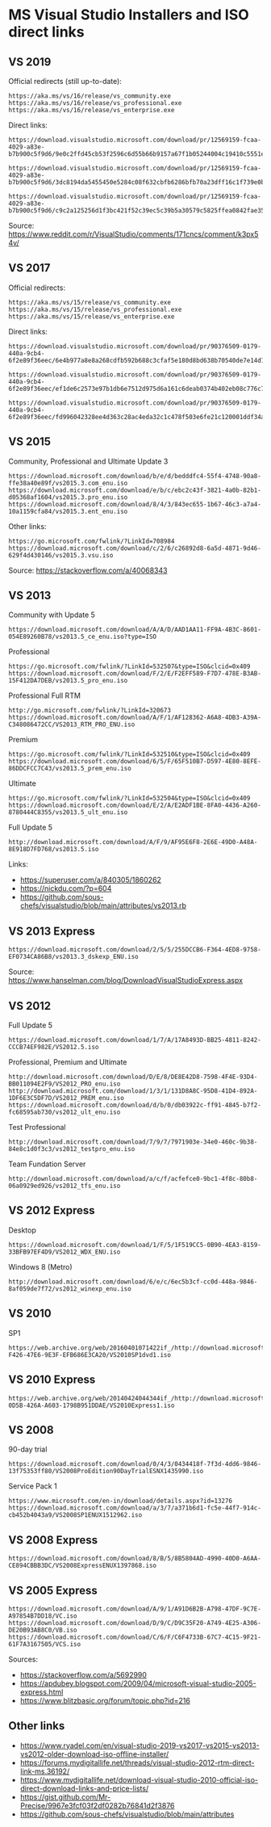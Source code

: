 # MS Visual Studio Installers and ISO direct links

## VS 2019

Official redirects (still up-to-date):

```
https://aka.ms/vs/16/release/vs_community.exe
https://aka.ms/vs/16/release/vs_professional.exe
https://aka.ms/vs/16/release/vs_enterprise.exe
```

Direct links:

```
https://download.visualstudio.microsoft.com/download/pr/12569159-fcaa-4029-a83e-b7b900c5f9d6/9e0c2ffd45cb53f2596c6d55b66b9157a67f1b05244004c19410c5551ef1e318/vs_Community.exe

https://download.visualstudio.microsoft.com/download/pr/12569159-fcaa-4029-a83e-b7b900c5f9d6/3dc8194da5455450e5284c08f632cbfb6286bfb70a23dff16c1f739e0b578aae/vs_Professional.exe

https://download.visualstudio.microsoft.com/download/pr/12569159-fcaa-4029-a83e-b7b900c5f9d6/c9c2a125256d1f3bc421f52c39ec5c39b5a30579c5825ffea0842fae356d6caa/vs_Enterprise.exe
```

Source: https://www.reddit.com/r/VisualStudio/comments/171cncs/comment/k3px54v/

## VS 2017

Official redirects:

```
https://aka.ms/vs/15/release/vs_community.exe
https://aka.ms/vs/15/release/vs_professional.exe
https://aka.ms/vs/15/release/vs_enterprise.exe
```

Direct links:

```
https://download.visualstudio.microsoft.com/download/pr/90376509-0179-440a-9cb4-6f2e89f36eec/6e4b977a8e8a268cdfb592b688c3cfaf5e180d8bd638b70540de7e14d18622be/vs_Community.exe

https://download.visualstudio.microsoft.com/download/pr/90376509-0179-440a-9cb4-6f2e89f36eec/ef1de6c2573e97b1db6e7512d975d6a161c6deab0374b402eb08c776c708730c/vs_Professional.exe

https://download.visualstudio.microsoft.com/download/pr/90376509-0179-440a-9cb4-6f2e89f36eec/fd996042328ee4d363c28ac4eda32c1c478f503e6fe21c120001ddf34afb0b07/vs_Enterprise.exe
```

## VS 2015

Community, Professional and Ultimate Update 3

```
https://download.microsoft.com/download/b/e/d/bedddfc4-55f4-4748-90a8-ffe38a40e89f/vs2015.3.com_enu.iso
https://download.microsoft.com/download/e/b/c/ebc2c43f-3821-4a0b-82b1-d05368af1604/vs2015.3.pro_enu.iso
https://download.microsoft.com/download/8/4/3/843ec655-1b67-46c3-a7a4-10a1159cfa84/vs2015.3.ent_enu.iso
```

Other links:

```
https://go.microsoft.com/fwlink/?LinkId=708984
https://download.microsoft.com/download/c/2/6/c26892d8-6a5d-4871-9d46-629f4d430146/vs2015.3.vsu.iso
```

Source: https://stackoverflow.com/a/40068343

## VS 2013

Community with Update 5

```
https://download.microsoft.com/download/A/A/D/AAD1AA11-FF9A-4B3C-8601-054E89260B78/vs2013.5_ce_enu.iso?type=ISO
```

Professional

```
https://go.microsoft.com/fwlink/?LinkId=532507&type=ISO&clcid=0x409
https://download.microsoft.com/download/F/2/E/F2EFF589-F7D7-478E-B3AB-15F412DA7DEB/vs2013.5_pro_enu.iso
```

Professional Full RTM
```
http://go.microsoft.com/fwlink/?LinkId=320673
https://download.microsoft.com/download/A/F/1/AF128362-A6A8-4DB3-A39A-C348086472CC/VS2013_RTM_PRO_ENU.iso
```

Premium

```
https://go.microsoft.com/fwlink/?LinkId=532510&type=ISO&clcid=0x409
https://download.microsoft.com/download/6/5/F/65F510B7-D597-4E80-8EFE-86DDCFCC7C43/vs2013.5_prem_enu.iso
```

Ultimate

```
https://go.microsoft.com/fwlink/?LinkId=532504&type=ISO&clcid=0x409
https://download.microsoft.com/download/E/2/A/E2ADF1BE-8FA0-4436-A260-8780444C8355/vs2013.5_ult_enu.iso
```

Full Update 5

```
http://download.microsoft.com/download/A/F/9/AF95E6F8-2E6E-49D0-A48A-8E918D7FD768/vs2013.5.iso
```

Links:
* https://superuser.com/a/840305/1860262
* https://nickdu.com/?p=604
* https://github.com/sous-chefs/visualstudio/blob/main/attributes/vs2013.rb

## VS 2013 Express

```
https://download.microsoft.com/download/2/5/5/255DCCB6-F364-4ED8-9758-EF0734CA86B8/vs2013.3_dskexp_ENU.iso
```

Source: https://www.hanselman.com/blog/DownloadVisualStudioExpress.aspx

## VS 2012

Full Update 5

```
https://download.microsoft.com/download/1/7/A/17A8493D-BB25-4811-8242-CCCB74EF982E/VS2012.5.iso
```

Professional, Premium and Ultimate

```
http://download.microsoft.com/download/D/E/8/DE8E42D8-7598-4F4E-93D4-BB011094E2F9/VS2012_PRO_enu.iso
http://download.microsoft.com/download/1/3/1/131D8A8C-95D8-41D4-892A-1DF6E3C5DF7D/VS2012_PREM_enu.iso
https://download.microsoft.com/download/d/b/0/db03922c-ff91-4845-b7f2-fc68595ab730/vs2012_ult_enu.iso
```

Test Professional

```
http://download.microsoft.com/download/7/9/7/7971903e-34e0-460c-9b38-84e8c1d0f3c3/vs2012_testpro_enu.iso
```

Team Fundation Server
```
http://download.microsoft.com/download/a/c/f/acfefce0-9bc1-4f8c-80b8-06a0929ed926/vs2012_tfs_enu.iso
```

## VS 2012 Express

Desktop

```
https://download.microsoft.com/download/1/F/5/1F519CC5-0B90-4EA3-8159-33BFB97EF4D9/VS2012_WDX_ENU.iso
```

Windows 8 (Metro)

```
http://download.microsoft.com/download/6/e/c/6ec5b3cf-cc0d-448a-9846-8af059de7f72/vs2012_winexp_enu.iso
```

## VS 2010

SP1

```
https://web.archive.org/web/20160401071422if_/http://download.microsoft.com/download/E/B/A/EBA0A152-F426-47E6-9E3F-EFB686E3CA20/VS2010SP1dvd1.iso
```

## VS 2010 Express

```
https://web.archive.org/web/20140424044344if_/http://download.microsoft.com/download/1/E/5/1E5F1C0A-0D5B-426A-A603-1798B951DDAE/VS2010Express1.iso
```

## VS 2008

90-day trial

```
https://download.microsoft.com/download/0/4/3/0434418f-7f3d-4dd6-9846-13f75353ff80/VS2008ProEdition90DayTrialESNX1435990.iso
```

Service Pack 1

```
https://www.microsoft.com/en-in/download/details.aspx?id=13276
https://download.microsoft.com/download/a/3/7/a371b6d1-fc5e-44f7-914c-cb452b4043a9/VS2008SP1ENUX1512962.iso
```

## VS 2008 Express

```
https://download.microsoft.com/download/8/B/5/8B5804AD-4990-40D0-A6AA-CE894CBBB3DC/VS2008ExpressENUX1397868.iso
```

## VS 2005 Express

```
https://download.microsoft.com/download/A/9/1/A91D6B2B-A798-47DF-9C7E-A97854B7DD18/VC.iso
https://download.microsoft.com/download/D/9/C/D9C35F20-A749-4E25-A306-DE20B93AB8C0/VB.iso
https://download.microsoft.com/download/C/6/F/C6F4733B-67C7-4C15-9F21-61F7A3167505/VCS.iso
```

Sources:
* https://stackoverflow.com/a/5692990
* https://apdubey.blogspot.com/2009/04/microsoft-visual-studio-2005-express.html
* https://www.blitzbasic.org/forum/topic.php?id=216

## Other links

* https://www.ryadel.com/en/visual-studio-2019-vs2017-vs2015-vs2013-vs2012-older-download-iso-offline-installer/
* https://forums.mydigitallife.net/threads/visual-studio-2012-rtm-direct-link-ms.36192/
* https://www.mydigitallife.net/download-visual-studio-2010-official-iso-direct-download-links-and-price-lists/
* https://gist.github.com/Mr-Precise/9967e3fcf03f2df0282b76841d2f3876
* https://github.com/sous-chefs/visualstudio/blob/main/attributes
